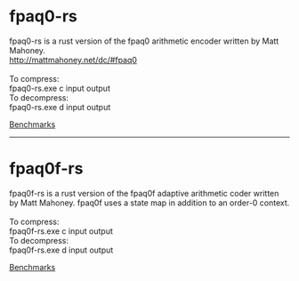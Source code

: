 # fpaq0-rs

fpaq0-rs is a rust version of the fpaq0 arithmetic encoder written by Matt Mahoney.<br>
http://mattmahoney.net/dc/#fpaq0<br>
<br>
To compress:<br>
fpaq0-rs.exe c input output<br>
To decompress:<br>
fpaq0-rs.exe d input output<br>

[Benchmarks](https://sheet.zoho.com/sheet/open/1pcxk88776ef2c512445c948bee21dcbbdba5?sheet=Sheet1&range=A1)

<hr>

# fpaq0f-rs
fpaq0f-rs is a rust version of the fpaq0f adaptive arithmetic coder written by Matt Mahoney. fpaq0f uses a state map in addition to an order-0 context.<br>
<br>
To compress:<br>
fpaq0f-rs.exe c input output<br>
To decompress:<br>
fpaq0f-rs.exe d input output<br>

[Benchmarks](https://sheet.zoho.com/sheet/open/1pcxk88776ef2c512445c948bee21dcbbdba5?sheet=Sheet1&range=A1)
